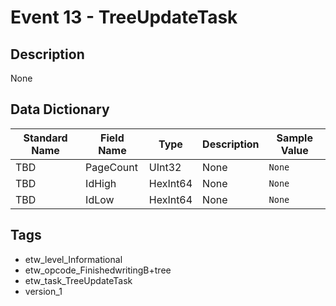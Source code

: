 # Event 13 - TreeUpdateTask

## Description
None

## Data Dictionary
|Standard Name|Field Name|Type|Description|Sample Value|
|---|---|---|---|---|
|TBD|PageCount|UInt32|None|`None`|
|TBD|IdHigh|HexInt64|None|`None`|
|TBD|IdLow|HexInt64|None|`None`|

## Tags
* etw_level_Informational
* etw_opcode_FinishedwritingB+tree
* etw_task_TreeUpdateTask
* version_1